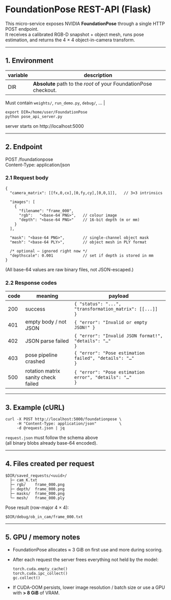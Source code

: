 # FoundationPose REST-API (Flask)

This micro-service exposes NVIDIA **FoundationPose** through a single HTTP POST
endpoint.  
It receives a calibrated RGB-D snapshot + object mesh, runs pose estimation,
and returns the 4 × 4 object-in-camera transform.

-------------------------------------------------------------------------------

## 1. Environment

| variable | description |
|----------|-------------|
| DIR      | **Absolute** path to the *root* of your FoundationPose checkout. 

Must contain `weights/`, `run_demo.py`, `debug/`, … |
```
export DIR=/home/user/FoundationPose
python pose_api_server.py
```
server starts on http://localhost:5000

-------------------------------------------------------------------------------

## 2. Endpoint

POST /foundationpose  
Content-Type: application/json

### 2.1 Request body
```
{
  "camera_matrix": [[fx,0,cx],[0,fy,cy],[0,0,1]],   // 3×3 intrinsics

  "images": [
    {
      "filename": "frame_000",
      "rgb":   "<base-64 PNG>",   // colour image
      "depth": "<base-64 PNG>"    // 16-bit depth (m or mm)
    }
  ],

  "mask": "<base-64 PNG>",        // single-channel object mask
  "mesh": "<base-64 PLY>",        // object mesh in PLY format

  /* optional — ignored right now */
  "depthscale": 0.001             // set if depth is stored in mm
}
```
(All base-64 values are raw binary files, not JSON-escaped.)

### 2.2 Response codes

code | meaning                               | payload
-----|---------------------------------------|---------------------------------------------------------
200  | success                               | <code>{ "status": "...", "transformation_matrix": [[...]] }</code>
401  | empty body / not JSON                 | <code>{ "error": "Invalid or empty JSON!" }</code>
402  | JSON parse failed                     | <code>{ "error": "Invalid JSON format!", "details": "…" }</code>
403  | pose pipeline crashed                 | <code>{ "error": "Pose estimation failed", "details": "…" }</code>
500  | rotation matrix sanity check failed   | <code>{ "error": "Pose estimation error", "details": "…" }</code>

-------------------------------------------------------------------------------

## 3. Example (cURL)
```
curl -X POST http://localhost:5000/foundationpose \
     -H "Content-Type: application/json"          \
     -d @request.json | jq
```
`request.json` must follow the schema above  
(all binary blobs already base-64 encoded).

-------------------------------------------------------------------------------

## 4. Files created per request
```
$DIR/saved_requests/<uuid>/
  ├─ cam_K.txt
  ├─ rgb/    frame_000.png
  ├─ depth/  frame_000.png
  ├─ masks/  frame_000.png
  └─ mesh/   frame_000.ply
```
Pose result (row-major 4 × 4):
```
$DIR/debug/ob_in_cam/frame_000.txt
```
-------------------------------------------------------------------------------

## 5. GPU / memory notes

* FoundationPose allocates ≈ 3 GiB on first use and more during scoring.
* After each request the server frees everything not held by the model:

      torch.cuda.empty_cache()
      torch.cuda.ipc_collect()
      gc.collect()

* If CUDA-OOM persists, lower image resolution / batch size or use a GPU with
  **> 8 GiB** of VRAM.
